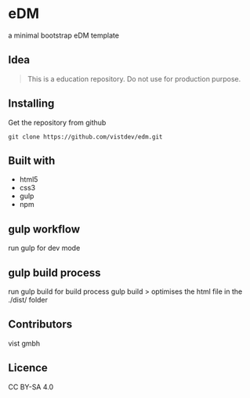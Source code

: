 # eDM
a minimal bootstrap eDM template

## Idea
> This is a education repository.
> Do not use for production purpose.

## Installing
Get the repository from github

`git clone https://github.com/vistdev/edm.git`

## Built with
+ html5
+ css3
+ gulp
+ npm


## gulp workflow
run gulp
    for dev mode

## gulp build process
run gulp build
    for build process
    gulp build > optimises the html file in the ./dist/ folder

## Contributors
vist gmbh

## Licence
CC BY-SA 4.0
